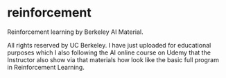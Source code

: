 # reinforcement
Reinforcement learning by Berkeley AI Material.

All rights reserved by UC Berkeley. I have just uploaded for educational purposes which I also following the AI online course on Udemy that the Instructor also show via that materials how look like the basic full program in Reinforcement Learning.
